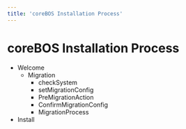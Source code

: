 ```yaml
---
title: 'coreBOS Installation Process'
---
```


coreBOS Installation Process
============================

-   Welcome
    -   Migration
        -   checkSystem
        -   setMigrationConfig
        -   PreMigrationAction
        -   ConfirmMigrationConfig
        -   MigrationProcess
-   Install
